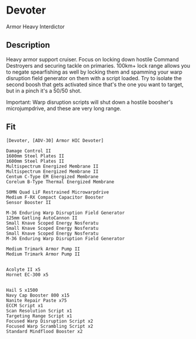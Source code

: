 # Devoter

Armor Heavy Interdictor

## Description

Heavy armor support cruiser. Focus on locking down hostile Command Destroyers and securing tackle on primaries. 100km+ lock range allows you to negate spearfishing as well by locking them and spamming your warp disruption field generator on them with a script loaded. Try to isolate the second boosh that gets activated since that's the one you want to target, but in a pinch it's a 50/50 shot. 

Important: Warp disruption scripts will shut down a hostile boosher's microjumpdrive, and these are very long range.

## Fit

```
[Devoter, [ADV-30] Armor HIC Devoter]

Damage Control II
1600mm Steel Plates II
1600mm Steel Plates II
Multispectrum Energized Membrane II
Multispectrum Energized Membrane II
Centum C-Type EM Energized Membrane
Corelum B-Type Thermal Energized Membrane

50MN Quad LiF Restrained Microwarpdrive
Medium F-RX Compact Capacitor Booster
Sensor Booster II

M-36 Enduring Warp Disruption Field Generator
125mm Gatling AutoCannon II
Small Knave Scoped Energy Nosferatu
Small Knave Scoped Energy Nosferatu
Small Knave Scoped Energy Nosferatu
M-36 Enduring Warp Disruption Field Generator

Medium Trimark Armor Pump II
Medium Trimark Armor Pump II


Acolyte II x5
Hornet EC-300 x5


Hail S x1500
Navy Cap Booster 800 x15
Nanite Repair Paste x75
ECCM Script x1
Scan Resolution Script x1
Targeting Range Script x1
Focused Warp Disruption Script x2
Focused Warp Scrambling Script x2
Standard Mindflood Booster x2
```